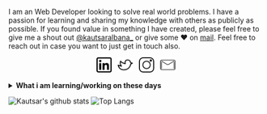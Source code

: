 I am an Web Developer looking to solve real world problems. I have a passion for learning and sharing my knowledge with others as publicly as possible. 
If you found value in something I have created, please feel free to give me a shout out [@kautsaralbana_](https://twitter.com/kautsaralbana_) or give some ♥ on [mail](mailto:kautsaralbana@protonmail.com). Feel free to reach out in case you want to just get in touch also.

<p align='center'>
<a href="https://www.linkedin.com/in/kautsaralbana/"><img height="30" src="https://github.com/kxgcayh/kxgcayh/blob/master/linkedin.png?raw=true"></a>&nbsp;&nbsp;
<a href="https://twitter.com/kautsaralbana_"><img height="30" src="https://github.com/kxgcayh/kxgcayh/blob/master/twitter.png?raw=true"></a>&nbsp;&nbsp;
<a href="https://www.instagram.com/kautsaralbana/"><img height="30" src="https://github.com/kxgcayh/kxgcayh/blob/master/instagram.png?raw=true"></a>&nbsp;&nbsp;
<a href="mailto:singh_kshitij@yahoo.com"><img height="30" src="https://github.com/kxgcayh/kxgcayh/blob/master/mail.png?raw=true"></a>
</p>

<details>
 <summary><strong>What i am learning/working on these days</strong></summary>
 <ul>
   <li> Efficient system designing </li>
   <li> Learning about Web Development </li>
   <li> Reading about Programming </li>
  </ul>
</details>

![Kautsar's github stats](https://github-readme-stats.vercel.app/api?username=kxgcayh&hide=contribs,prs&show_icons=true&hide_border=true&title_color=000)
![Top Langs](https://github-readme-stats.vercel.app/api/top-langs/?username=kxgcayh&layout=compact&hide_border=true)
